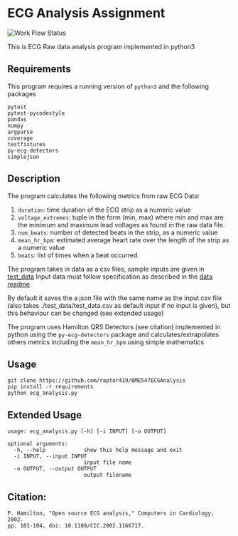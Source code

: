 # ECG Analysis Assignment
![Work Flow Status](../../actions/workflows/pytest.yml/badge.svg)

This is ECG Raw data analysis program implemented in python3

## Requirements
This program requires a running version of `python3` 
and the following packages

```
pytest
pytest-pycodestyle
pandas
numpy
argparse
coverage
testfixtures
py-ecg-detectors
simplejson
```

## Description
The program calculates the following metrics from raw ECG Data:

1. `duration`: time duration of the ECG strip as a numeric value
2. `voltage_extremes`: tuple in the form (min, max) where min and max are
the minimum and maximum lead voltages as found in the raw data file.
3. `num_beats`: number of detected beats in the strip, as a numeric value
4. `mean_hr_bpm`: estimated average heart rate over the
length of the strip as a numeric value
5. `beats`: list of times when a beat occurred.

The program takes in data as a csv files,
sample inputs are given in [test_data](./test_data) 
Input data must follow specification as described in the
[data readme](./test_data/README.md). 

By default it saves the a json file with the same name as 
the input csv file (also takes ./test_data/test_data.csv as 
default input if no input is given), but this behaviour can be changed
(see extended usage)

The program uses Hamilton QRS Detectors (see citation) implemented in python using the `py-ecg-detectors` package and 
calculates/extrapolates others metrics including the `mean_hr_bpm` using simple mathematics

## Usage

```
git clone https://github.com/raptor419/BME547ECGAnalysis
pip install -r requirements
python ecg_analysis.py
```

## Extended Usage
```
usage: ecg_analysis.py [-h] [-i INPUT] [-o OUTPUT]

optional arguments:
  -h, --help            show this help message and exit
  -i INPUT, --input INPUT
                        input file name
  -o OUTPUT, --output OUTPUT
                        output filename
```

## Citation:

    P. Hamilton, "Open source ECG analysis," Computers in Cardiology, 2002.
    pp. 101-104, doi: 10.1109/CIC.2002.1166717. 
